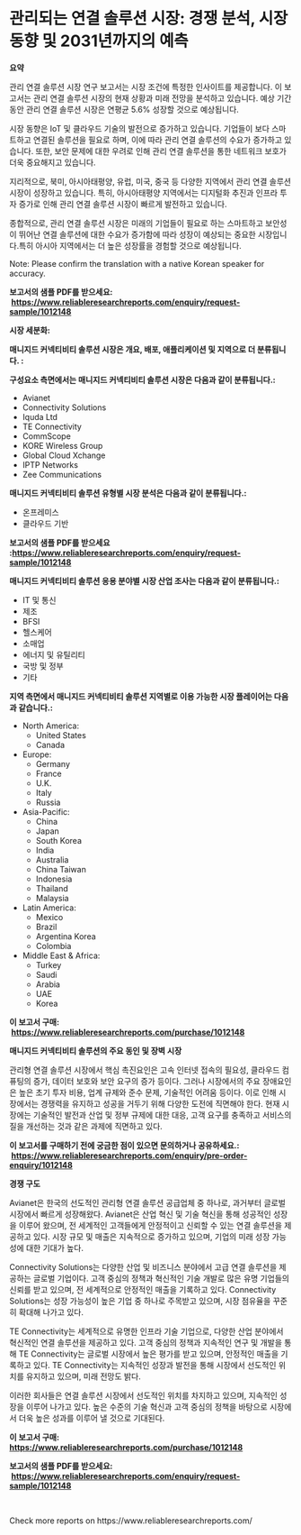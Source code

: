 <p><h1>관리되는 연결 솔루션 시장: 경쟁 분석, 시장 동향 및 2031년까지의 예측</h1></p><p><strong>요약</strong></p>
<p><p>관리 연결 솔루션 시장 연구 보고서는 시장 조건에 특정한 인사이트를 제공합니다. 이 보고서는 관리 연결 솔루션 시장의 현재 상황과 미래 전망을 분석하고 있습니다. 예상 기간 동안 관리 연결 솔루션 시장은 연평균 5.6% 성장할 것으로 예상됩니다.</p><p>시장 동향은 IoT 및 클라우드 기술의 발전으로 증가하고 있습니다. 기업들이 보다 스마트하고 연결된 솔루션을 필요로 하며, 이에 따라 관리 연결 솔루션의 수요가 증가하고 있습니다. 또한, 보안 문제에 대한 우려로 인해 관리 연결 솔루션을 통한 네트워크 보호가 더욱 중요해지고 있습니다.</p><p>지리적으로, 북미, 아시아태평양, 유럽, 미국, 중국 등 다양한 지역에서 관리 연결 솔루션 시장이 성장하고 있습니다. 특히, 아시아태평양 지역에서는 디지털화 추진과 인프라 투자 증가로 인해 관리 연결 솔루션 시장이 빠르게 발전하고 있습니다.</p><p>종합적으로, 관리 연결 솔루션 시장은 미래의 기업들이 필요로 하는 스마트하고 보안성이 뛰어난 연결 솔루션에 대한 수요가 증가함에 따라 성장이 예상되는 중요한 시장입니다.특히 아시아 지역에서는 더 높은 성장률을 경험할 것으로 예상됩니다.</p><p>Note: Please confirm the translation with a native Korean speaker for accuracy.</p></p>
<p><strong>보고서의 샘플 PDF를 받으세요: &nbsp;<a href="https://www.reliableresearchreports.com/enquiry/request-sample/1012148">https://www.reliableresearchreports.com/enquiry/request-sample/1012148</a></strong></p>
<p><strong>시장 세분화:</strong></p>
<p><strong> 매니지드 커넥티비티 솔루션 시장은 개요, 배포, 애플리케이션 및 지역으로 더 분류됩니다. :</strong></p>
<p><strong>구성요소 측면에서는 매니지드 커넥티비티 솔루션 시장은 다음과 같이 분류됩니다.:</strong></p>
<p><ul><li>Avianet</li><li>Connectivity Solutions</li><li>Iquda Ltd</li><li>TE Connectivity</li><li>CommScope</li><li>KORE Wireless Group</li><li>Global Cloud Xchange</li><li>IPTP Networks</li><li>Zee Communications</li></ul></p>
<p><strong> 매니지드 커넥티비티 솔루션 유형별 시장 분석은 다음과 같이 분류됩니다.:</strong></p>
<p><ul><li>온프레미스</li><li>클라우드 기반</li></ul></p>
<p><strong>보고서의 샘플 PDF를 받으세요 :<a href="https://www.reliableresearchreports.com/enquiry/request-sample/1012148">https://www.reliableresearchreports.com/enquiry/request-sample/1012148</a></strong></p>
<p><strong> 매니지드 커넥티비티 솔루션 응용 분야별 시장 산업 조사는 다음과 같이 분류됩니다.:</strong></p>
<p><ul><li>IT 및 통신</li><li>제조</li><li>BFSI</li><li>헬스케어</li><li>소매업</li><li>에너지 및 유틸리티</li><li>국방 및 정부</li><li>기타</li></ul></p>
<p><strong>지역 측면에서 매니지드 커넥티비티 솔루션 지역별로 이용 가능한 시장 플레이어는 다음과 같습니다.:</strong></p>
<p><ul>
    <li>
        North America:
        <ul>
            <li>United States</li>
            <li>Canada</li>
        </ul>
    </li>
    <li>
        Europe:
        <ul>
            <li>Germany</li>
            <li>France</li>
            <li>U.K.</li>
            <li>Italy</li>
            <li>Russia</li>
        </ul>
    </li>
    <li>
        Asia-Pacific:
        <ul>
            <li>China</li>
            <li>Japan</li>
            <li>South Korea</li>
            <li>India</li>
            <li>Australia</li>
            <li>China Taiwan</li>
            <li>Indonesia</li>
            <li>Thailand</li>
            <li>Malaysia</li>
        </ul>
    </li>
    <li>
        Latin America:
        <ul>
            <li>Mexico</li>
            <li>Brazil</li>
            <li>Argentina Korea</li>
            <li>Colombia</li>
        </ul>
    </li>
    <li>
        Middle East & Africa:
        <ul>
            <li>Turkey</li>
            <li>Saudi</li>
            <li>Arabia</li>
            <li>UAE</li>
            <li>Korea</li>
        </ul>
    </li>
    </ul></p>
<p><strong>이 보고서 구매: &nbsp;<a href="https://www.reliableresearchreports.com/purchase/1012148">https://www.reliableresearchreports.com/purchase/1012148</a></strong></p>
<p><strong>매니지드 커넥티비티 솔루션의 주요 동인 및 장벽 시장</strong></p>
<p><p>관리형 연결 솔루션 시장에서 핵심 촉진요인은 고속 인터넷 접속의 필요성, 클라우드 컴퓨팅의 증가, 데이터 보호와 보안 요구의 증가 등이다. 그러나 시장에서의 주요 장애요인은 높은 초기 투자 비용, 업계 규제와 준수 문제, 기술적인 어려움 등이다. 이로 인해 시장에서는 경쟁력을 유지하고 성공을 거두기 위해 다양한 도전에 직면해야 한다. 현재 시장에는 기술적인 발전과 산업 및 정부 규제에 대한 대응, 고객 요구를 충족하고 서비스의 질을 개선하는 것과 같은 과제에 직면하고 있다.</p></p>
<p><strong>이 보고서를 구매하기 전에 궁금한 점이 있으면 문의하거나 공유하세요.: &nbsp;<a href="https://www.reliableresearchreports.com/enquiry/pre-order-enquiry/1012148">https://www.reliableresearchreports.com/enquiry/pre-order-enquiry/1012148</a></strong></p>
<p><strong>경쟁 구도</strong></p>
<p><p>Avianet은 한국의 선도적인 관리형 연결 솔루션 공급업체 중 하나로, 과거부터 글로벌 시장에서 빠르게 성장해왔다. Avianet은 산업 혁신 및 기술 혁신을 통해 성공적인 성장을 이루어 왔으며, 전 세계적인 고객들에게 안정적이고 신뢰할 수 있는 연결 솔루션을 제공하고 있다. 시장 규모 및 매출은 지속적으로 증가하고 있으며, 기업의 미래 성장 가능성에 대한 기대가 높다.</p><p>Connectivity Solutions는 다양한 산업 및 비즈니스 분야에서 고급 연결 솔루션을 제공하는 글로벌 기업이다. 고객 중심의 정책과 혁신적인 기술 개발로 많은 유명 기업들의 신뢰를 받고 있으며, 전 세계적으로 안정적인 매출을 기록하고 있다. Connectivity Solutions는 성장 가능성이 높은 기업 중 하나로 주목받고 있으며, 시장 점유율을 꾸준히 확대해 나가고 있다.</p><p>TE Connectivity는 세계적으로 유명한 인프라 기술 기업으로, 다양한 산업 분야에서 혁신적인 연결 솔루션을 제공하고 있다. 고객 중심의 정책과 지속적인 연구 및 개발을 통해 TE Connectivity는 글로벌 시장에서 높은 평가를 받고 있으며, 안정적인 매출을 기록하고 있다. TE Connectivity는 지속적인 성장과 발전을 통해 시장에서 선도적인 위치를 유지하고 있으며, 미래 전망도 밝다.</p><p>이러한 회사들은 연결 솔루션 시장에서 선도적인 위치를 차지하고 있으며, 지속적인 성장을 이루어 나가고 있다. 높은 수준의 기술 혁신과 고객 중심의 정책을 바탕으로 시장에서 더욱 높은 성과를 이루어 낼 것으로 기대된다.</p></p>
<p><strong>이 보고서 구매: &nbsp; <a href="https://www.reliableresearchreports.com/purchase/1012148">https://www.reliableresearchreports.com/purchase/1012148</a></strong></p>
<p><strong>보고서의 샘플 PDF를 받으세요: &nbsp;<a href="https://www.reliableresearchreports.com/enquiry/request-sample/1012148">https://www.reliableresearchreports.com/enquiry/request-sample/1012148</a></strong><strong></strong></p>
<p>&nbsp;</p>
<p>Check more reports on https://www.reliableresearchreports.com/</p>